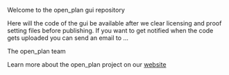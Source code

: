 Welcome to the open_plan gui repository

Here will the code of the gui be available after we clear licensing and proof setting files before publishing. If you want to get notified when the code gets uploaded you can send an email to ...

The open_plan team

Learn more about the open_plan project on our [website](https://open-plan-tool.org/)
